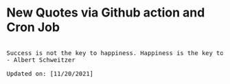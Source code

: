 # New Quotes via Github action and Cron Job

<pre>
<!-- #quote -->
Success is not the key to happiness. Happiness is the key to success. If you love what you are doing, you will be successful.
- Albert Schweitzer

Updated on: [11/20/2021]
<!-- #quoteEnd -->
</pre>
